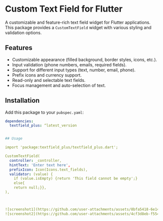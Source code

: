 # Custom Text Field for Flutter

A customizable and feature-rich text field widget for Flutter applications. This package provides a `CustomTextField` widget with various styling and validation options.

## Features

- Customizable appearance (filled background, border styles, icons, etc.).
- Input validation (phone numbers, emails, required fields).
- Support for different input types (text, number, email, phone).
- Prefix icons and currency support.
- Read-only and selectable text fields.
- Focus management and auto-selection of text.

## Installation

Add this package to your `pubspec.yaml`:

```yaml
dependencies:
  textfield_plus: ^latest_version


## Usage

import 'package:textfield_plus/textfield_plus.dart';

CustomTextField(
  controller: _controller,
  hintText: 'Enter text here',
  prefixIcon: Icon(Icons.text_fields),
  validator: (value) {
    if (value.isEmpty) {return 'This field cannot be empty';}
    else{
    return null;}},
),



![screenshot1](https://github.com/user-attachments/assets/8bfa5418-6e14-49e5-8513-75dc817bdea3)
![screenshot2](https://github.com/user-attachments/assets/4cf3d8eb-f554-48c8-ac23-83b9fd89dce8)

